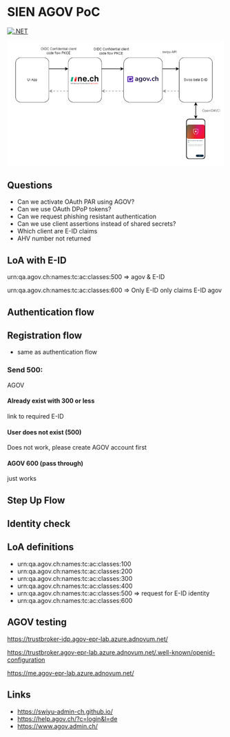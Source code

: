 # SIEN AGOV PoC

[![.NET](https://github.com/damienbod/sien-agov-poc/actions/workflows/dotnet.yml/badge.svg)](https://github.com/damienbod/sien-agov-poc/actions/workflows/dotnet.yml)

![Architecture](https://github.com/damienbod/sien-agov-poc/blob/main/images/architecture.drawio.png)

## Questions 

- Can we activate OAuth PAR using AGOV?
- Can we use OAuth DPoP tokens?
- Can we request phishing resistant authentication
- Can we use client assertions instead of shared secrets?
- Which client are E-ID claims
- AHV number not returned

## LoA with E-ID

urn:qa.agov.ch:names:tc:ac:classes:500 => agov & E-ID

urn:qa.agov.ch:names:tc:ac:classes:600 => Only E-ID only claims E-ID agov

## Authentication flow

## Registration flow

- same as authentication flow

### Send 500:

AGOV 

#### Already exist with 300 or less

link to required E-ID

#### User does not exist (500)

Does not work, please create AGOV account first

#### AGOV 600 (pass through)

just works

## Step Up Flow

## Identity check

## LoA definitions

- urn:qa.agov.ch:names:tc:ac:classes:100
- urn:qa.agov.ch:names:tc:ac:classes:200
- urn:qa.agov.ch:names:tc:ac:classes:300
- urn:qa.agov.ch:names:tc:ac:classes:400
- urn:qa.agov.ch:names:tc:ac:classes:500 => request for E-ID identity
- urn:qa.agov.ch:names:tc:ac:classes:600

## AGOV testing

https://trustbroker-idp.agov-epr-lab.azure.adnovum.net/

https://trustbroker.agov-epr-lab.azure.adnovum.net/.well-known/openid-configuration

https://me.agov-epr-lab.azure.adnovum.net/

## Links

- https://swiyu-admin-ch.github.io/
- https://help.agov.ch/?c=login&l=de
- https://www.agov.admin.ch/